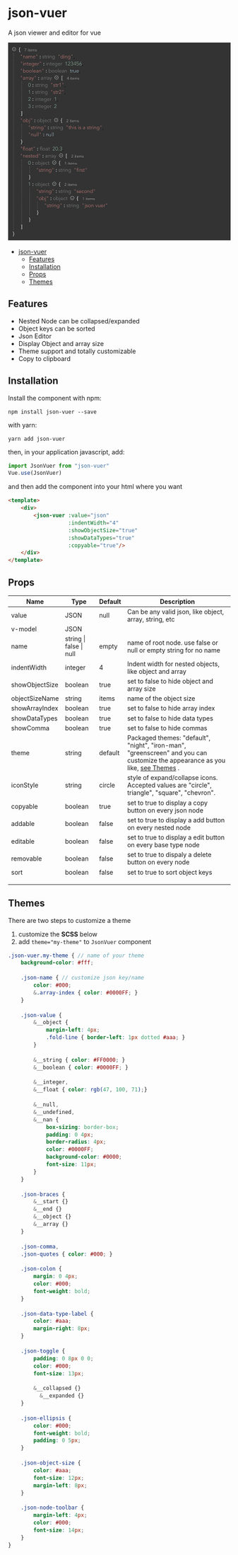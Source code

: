 # json-vuer

A json viewer and editor for vue


![demonstration](./preview.png)


- [json-vuer](#json-vuer)
  - [Features](#features)
  - [Installation](#installation)
  - [Props](#props)
  - [Themes](#themes)



## Features

* Nested Node can be collapsed/expanded
* Object keys can be sorted
* Json Editor
* Display Object and array size
* Theme support and totally customizable
* Copy to clipboard


## Installation

Install the component with npm:
```shell
npm install json-vuer --save
```

with yarn:
```shell
yarn add json-vuer
```

then, in your application javascript, add:
```javascript
import JsonVuer from "json-vuer"
Vue.use(JsonVuer)
```

and then add the component into your html where you want
```html
<template>
    <div>
        <json-vuer :value="json" 
                   :indentWidth="4" 
                   :showObjectSize="true" 
                   :showDataTypes="true" 
                   :copyable="true"/>
    </div>
</template>
```



## Props

| Name           | Type                    | Default | Description                                                  |
| -------------- | ----------------------- | ------- | ------------------------------------------------------------ |
| value          | JSON                    | null    | Can be any valid json, like object, array, string, etc       |
| v-model        | JSON                    |         |                                                              |
| name           | string \| false \| null | empty   | name of root node. use false or null or empty string for no name |
| indentWidth    | integer                 | 4       | Indent width for nested objects, like object and array       |
| showObjectSize | boolean                 | true    | set to false to hide object and array size                   |
| objectSizeName | string                  | items   | name of the object size                                      |
| showArrayIndex | boolean                 | true    | set to false to hide array index                             |
| showDataTypes  | boolean                 | true    | set to false to hide data types                              |
| showComma      | boolean                 | true    | set to false to hide commas                                  |
| theme          | string                  | default | Packaged themes: "default", "night", "iron-man", "greenscreen" and you can customize the appearance as you like, [see Themes](#themes) . |
| iconStyle      | string                  | circle  | style of expand/collapse icons. Accepted values are "circle", triangle", "square", "chevron". |
| copyable       | boolean                 | true    | set to true to display a copy button on every json node      |
| addable        | boolean                 | false   | set to true to display a add button on every nested node     |
| editable       | boolean                 | false   | set to true to display a edit button on every base type node |
| removable      | boolean                 | false   | set to true to dispaly a delete button on every node         |
| sort           | boolean                 | false   | set to true to sort object keys                              |
|                |                         |         |                                                              |
|                |                         |         |                                                              |
|                |                         |         |                                                              |



## Themes

There are two steps to customize a theme

1. customize the **SCSS** below
2. add `theme="my-theme"` to `JsonVuer` component

```scss
.json-vuer.my-theme { // name of your theme
    background-color: #fff;
    
    .json-name { // customize json key/name 
        color: #000;
        &.array-index { color: #0000FF; }
    }

    .json-value {
        &__object {
            margin-left: 4px;
            .fold-line { border-left: 1px dotted #aaa; }
        }

        &__string { color: #FF0000; }
        &__boolean { color: #0000FF; }
      
        &__integer,
        &__float { color: rgb(47, 100, 71);}
      
        &__null,
        &__undefined,
        &__nan {
            box-sizing: border-box;
            padding: 0 4px;
            border-radius: 4px;
            color: #0000FF;
            background-color: #0000;
            font-size: 11px;
        }
    }

    .json-braces {
        &__start {}
        &__end {}
        &__object {}
        &__array {}
    }

  	.json-comma,
    .json-quotes { color: #000; }

    .json-colon {
        margin: 0 4px;
        color: #000;
        font-weight: bold;
    }

    .json-data-type-label {
        color: #aaa;
        margin-right: 8px;
    }

    .json-toggle {
        padding: 0 8px 0 0;
        color: #000;
        font-size: 13px;

        &__collapsed {}
	      &__expanded {}
    }

    .json-ellipsis {
        color: #000;
        font-weight: bold;
        padding: 0 5px;
    }

    .json-object-size {
        color: #aaa;
        font-size: 12px;
        margin-left: 8px;
    }

    .json-node-toolbar {
        margin-left: 4px;
        color: #000;
        font-size: 14px;
    }
}

```

